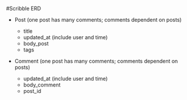 #Scribble ERD

* Post (one post has many comments; comments dependent on posts)
  * title
  * updated_at (include user and time)
  * body_post
  * tags

* Comment (one post has many comments; comments dependent on posts)
  * updated_at (include user and time)
  * body_comment
  * post_id
